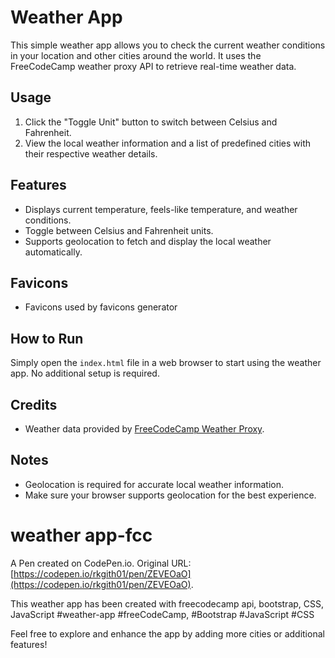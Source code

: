 

# Weather App

This simple weather app allows you to check the current weather conditions in your location and other cities around the world. It uses the FreeCodeCamp weather proxy API to retrieve real-time weather data.

## Usage

1. Click the "Toggle Unit" button to switch between Celsius and Fahrenheit.
2. View the local weather information and a list of predefined cities with their respective weather details.

## Features

- Displays current temperature, feels-like temperature, and weather conditions.
- Toggle between Celsius and Fahrenheit units.
- Supports geolocation to fetch and display the local weather automatically.

## Favicons
 - Favicons used by favicons generator 

## How to Run

Simply open the `index.html` file in a web browser to start using the weather app. No additional setup is required.

## Credits

- Weather data provided by [FreeCodeCamp Weather Proxy](https://weather-proxy.freecodecamp.rocks/).

## Notes

- Geolocation is required for accurate local weather information.
- Make sure your browser supports geolocation for the best experience.


# weather app-fcc

A Pen created on CodePen.io. Original URL: [https://codepen.io/rkgith01/pen/ZEVEOaO](https://codepen.io/rkgith01/pen/ZEVEOaO).

This weather app has been created with freecodecamp api, bootstrap, CSS, JavaScript
#weather-app
#freeCodeCamp,
#Bootstrap
#JavaScript
#CSS

Feel free to explore and enhance the app by adding more cities or additional features!

